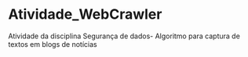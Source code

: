 # Atividade_WebCrawler
Atividade da disciplina Segurança de dados-  Algoritmo para captura de textos em blogs de notícias
